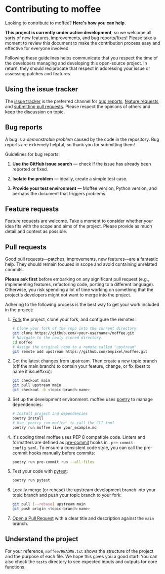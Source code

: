 # Contributing to moffee

Looking to contribute to moffee? **Here's how you can help.**

**This project is currently under active development**, so we welcome all sorts of new features, improvements, and bug reports/fixes! Please take a moment to review this document to make the contribution process easy and effective for everyone involved.

Following these guidelines helps communicate that you respect the time of the developers managing and developing this open-source project. In return, they should reciprocate that respect in addressing your issue or assessing patches and features.

## Using the issue tracker

The [issue tracker](https://github.com/bmpixel/moffee/issues) is the preferred channel for [bug reports](#bug-reports), [feature requests](#feature-requests), and [submitting pull requests](#pull-requests). Please respect the opinions of others and keep the discussion on topic.

## Bug reports

A bug is a _demonstrable problem_ caused by the code in the repository. Bug reports are extremely helpful, so thank you for submitting them!

Guidelines for bug reports:

1. **Use the GitHub issue search** — check if the issue has already been reported or fixed.

2. **Isolate the problem** — ideally, create a simple test case.

3. **Provide your test environment** — Moffee version, Python version, and perhaps the document that triggers problems.

## Feature requests

Feature requests are welcome. Take a moment to consider whether your idea fits with the scope and aims of the project. Please provide as much detail and context as possible.

## Pull requests

Good pull requests—patches, improvements, new features—are a fantastic help. They should remain focused in scope and avoid containing unrelated commits.

**Please ask first** before embarking on any significant pull request (e.g., implementing features, refactoring code, porting to a different language). Otherwise, you risk spending a lot of time working on something that the project's developers might not want to merge into the project.

Adhering to the following process is the best way to get your work included in the project:

1. [Fork](https://help.github.com/fork-a-repo/) the project, clone your fork, and configure the remotes:

   ```bash
   # Clone your fork of the repo into the current directory
   git clone https://github.com/<your-username>/moffee.git
   # Navigate to the newly cloned directory
   cd moffee
   # Assign the original repo to a remote called "upstream"
   git remote add upstream https://github.com/bmpixel/moffee.git
   ```

2. Get the latest changes from upstream. Then create a new topic branch (off the main branch) to contain your feature, change, or fix (best to name it issue#xxx):

   ```bash
   git checkout main
   git pull upstream main
   git checkout -b <topic-branch-name>
   ```

3. Set up the development environment. moffee uses [poetry](https://python-poetry.org/) to manage dependencies:

    ```bash
    # Install project and dependencies
    poetry install
    # Use 'poetry run moffee' to call the CLI tool
    poetry run moffee live your_example.md
    ```

4. It's coding time! moffee uses PEP 8 compatible code. Linters and formatters are defined as [pre-commit](https://pre-commit.com/) hooks in `.pre-commit-config.yaml`. To ensure a consistent code style, you can call the pre-commit hooks manually before commits:

    ```bash
    poetry run pre-commit run --all-files
    ```

5. Test your code with [pytest](https://docs.pytest.org/en/stable/):

   ```bash
   poetry run pytest
   ```

6. Locally merge (or rebase) the upstream development branch into your topic branch and push your topic branch to your fork:

   ```bash
   git pull [--rebase] upstream main
   git push origin <topic-branch-name>
   ```

7. [Open a Pull Request](https://help.github.com/articles/using-pull-requests/) with a clear title and description against the `main` branch.

## Understand the project

For your reference, `moffee/README.txt` shows the structure of the project and the purpose of each file. We hope this gives you a good start! You can also check the `tests` directory to see expected inputs and outputs for core functions.
